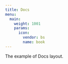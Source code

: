 ```yaml
---
title: Docs
menu:
  main:
    weight: 1001
    params:
      icon:
        vendor: bs
        name: book
---
```


The example of Docs layout.
